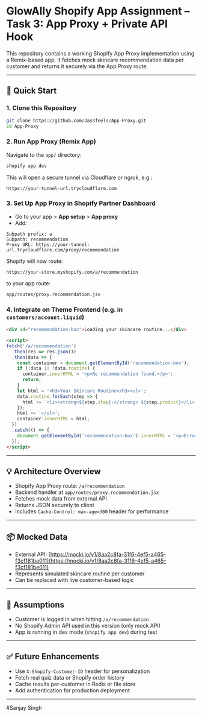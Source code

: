 # GlowAlly Shopify App Assignment – Task 3: App Proxy + Private API Hook

This repository contains a working Shopify App Proxy implementation using a Remix-based app.
It fetches mock skincare recommendation data per customer and returns it securely via the App Proxy route.

---

## 🚀 Quick Start

### 1. Clone this Repository

```bash
git clone https://github.com/Jassfeels/App-Proxy.git
cd App-Proxy
```

### 2. Run App Proxy (Remix App)

Navigate to the `app/` directory:

```bash
shopify app dev
```

This will open a secure tunnel via Cloudflare or ngrok, e.g.:

```
https://your-tunnel-url.trycloudflare.com
```

### 3. Set Up App Proxy in Shopify Partner Dashboard

* Go to your app > **App setup** > **App proxy**
* Add:

```
Subpath prefix: a
Subpath: recommendation
Proxy URL: https://your-tunnel-url.trycloudflare.com/proxy/recommendation
```

Shopify will now route:

```
https://your-store.myshopify.com/a/recommendation
```

to your app route:

```
app/routes/proxy.recommendation.jsx
```

### 4. Integrate on Theme Frontend (e.g. in `customers/account.liquid`)

```html
<div id="recommendation-box">Loading your skincare routine...</div>

<script>
fetch('/a/recommendation')
  .then(res => res.json())
  .then(data => {
    const container = document.getElementById('recommendation-box');
    if (!data || !data.routine) {
      container.innerHTML = '<p>No recommendation found.</p>';
      return;
    }
    let html = '<h3>Your Skincare Routine</h3><ul>';
    data.routine.forEach(step => {
      html += `<li><strong>${step.step}:</strong> ${step.product}</li>`;
    });
    html += '</ul>';
    container.innerHTML = html;
  })
  .catch(() => {
    document.getElementById('recommendation-box').innerHTML = '<p>Error loading data.</p>';
  });
</script>
```

---

## 💡 Architecture Overview

* Shopify App Proxy route: `/a/recommendation`
* Backend handler at `app/routes/proxy.recommendation.jsx`
* Fetches mock data from external API
* Returns JSON securely to client
* Includes `Cache-Control: max-age=300` header for performance

---

## 📦 Mocked Data

* External API: [https://mocki.io/v1/8aa2c8fa-31f6-4ef5-a465-f3cf181be011](https://mocki.io/v1/8aa2c8fa-31f6-4ef5-a465-f3cf181be011)
* Represents simulated skincare routine per customer
* Can be replaced with live customer-based logic

---

## 🔐 Assumptions

* Customer is logged in when hitting `/a/recommendation`
* No Shopify Admin API used in this version (only mock API)
* App is running in dev mode (`shopify app dev`) during test

---

## ✅ Future Enhancements

* Use `X-Shopify-Customer-ID` header for personalization
* Fetch real quiz data or Shopify order history
* Cache results per-customer in Redis or file store
* Add authentication for production deployment

---

#Sanjay Singh
